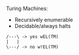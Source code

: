 Turing Machines:
- Recursively enumerable
- Decidable/always halts

```
/---\ -> yes wEL(TM)
|   |
\---/ -> no w!EL(TM)
```

